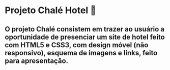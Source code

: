 # Projeto Chalé Hotel :hotel:

## O projeto Chalé consistem em trazer ao usuário a oportunidade de presenciar um site de hotel feito com HTML5 e CSS3, com design móvel (não responsivo), esquema de imagens e links, feito para apresentação.
